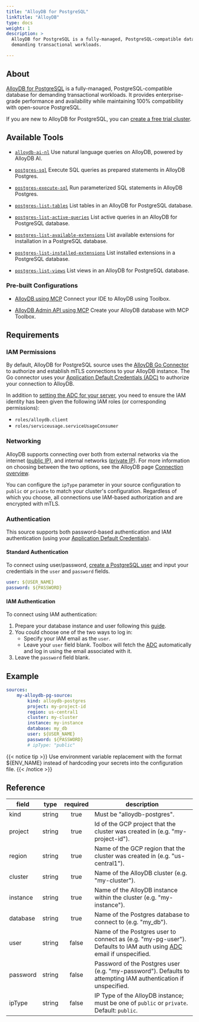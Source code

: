 ```yaml
---
title: "AlloyDB for PostgreSQL"
linkTitle: "AlloyDB"
type: docs
weight: 1
description: >
  AlloyDB for PostgreSQL is a fully-managed, PostgreSQL-compatible database for
  demanding transactional workloads.

---
```


## About

[AlloyDB for PostgreSQL][alloydb-docs] is a fully-managed, PostgreSQL-compatible
database for demanding transactional workloads. It provides enterprise-grade
performance and availability while maintaining 100% compatibility with
open-source PostgreSQL.

If you are new to AlloyDB for PostgreSQL, you can [create a free trial
cluster][alloydb-free-trial].

[alloydb-docs]: https://cloud.google.com/alloydb/docs
[alloydb-free-trial]: https://cloud.google.com/alloydb/docs/create-free-trial-cluster

## Available Tools

- [`alloydb-ai-nl`](../tools/alloydbainl/alloydb-ai-nl.md)
  Use natural language queries on AlloyDB, powered by AlloyDB AI.

- [`postgres-sql`](../tools/postgres/postgres-sql.md)
  Execute SQL queries as prepared statements in AlloyDB Postgres.

- [`postgres-execute-sql`](../tools/postgres/postgres-execute-sql.md)
  Run parameterized SQL statements in AlloyDB Postgres.

- [`postgres-list-tables`](../tools/postgres/postgres-list-tables.md)
  List tables in an AlloyDB for PostgreSQL database.

- [`postgres-list-active-queries`](../tools/postgres/postgres-list-active-queries.md)
  List active queries in an AlloyDB for PostgreSQL database.

- [`postgres-list-available-extensions`](../tools/postgres/postgres-list-available-extensions.md)
  List available extensions for installation in a PostgreSQL database.

- [`postgres-list-installed-extensions`](../tools/postgres/postgres-list-installed-extensions.md)
  List installed extensions in a PostgreSQL database.

- [`postgres-list-views`](../tools/postgres/postgres-list-views.md)
  List views in an AlloyDB for PostgreSQL database.

### Pre-built Configurations

- [AlloyDB using MCP](https://googleapis.github.io/genai-toolbox/how-to/connect-ide/alloydb_pg_mcp/)
Connect your IDE to AlloyDB using Toolbox.

- [AlloyDB Admin API using MCP](https://googleapis.github.io/genai-toolbox/how-to/connect-ide/alloydb_pg_admin_mcp/)
Create your AlloyDB database with MCP Toolbox.

## Requirements

### IAM Permissions

By default, AlloyDB for PostgreSQL source uses the [AlloyDB Go
Connector][alloydb-go-conn] to authorize and establish mTLS connections to your
AlloyDB instance. The Go connector uses your [Application Default Credentials
(ADC)][adc] to authorize your connection to AlloyDB.

In addition to [setting the ADC for your server][set-adc], you need to ensure
the IAM identity has been given the following IAM roles (or corresponding
permissions):

- `roles/alloydb.client`
- `roles/serviceusage.serviceUsageConsumer`

[alloydb-go-conn]: https://github.com/GoogleCloudPlatform/alloydb-go-connector
[adc]: https://cloud.google.com/docs/authentication#adc
[set-adc]: https://cloud.google.com/docs/authentication/provide-credentials-adc

### Networking

AlloyDB supports connecting over both from external networks via the internet
([public IP][public-ip]), and internal networks ([private IP][private-ip]).
For more information on choosing between the two options, see the AlloyDB page
[Connection overview][conn-overview].

You can configure the `ipType` parameter in your source configuration to
`public` or `private` to match your cluster's configuration. Regardless of which
you choose, all connections use IAM-based authorization and are encrypted with
mTLS.

[private-ip]: https://cloud.google.com/alloydb/docs/private-ip
[public-ip]: https://cloud.google.com/alloydb/docs/connect-public-ip
[conn-overview]: https://cloud.google.com/alloydb/docs/connection-overview

### Authentication

This source supports both password-based authentication and IAM
authentication (using your [Application Default Credentials][adc]).

#### Standard Authentication

To connect using user/password, [create
a PostgreSQL user][alloydb-users] and input your credentials in the `user` and
`password` fields.

```yaml
user: ${USER_NAME}
password: ${PASSWORD}
```

#### IAM Authentication

To connect using IAM authentication:

1. Prepare your database instance and user following this [guide][iam-guide].
2. You could choose one of the two ways to log in:
    - Specify your IAM email as the `user`.
    - Leave your `user` field blank. Toolbox will fetch the [ADC][adc]
      automatically and log in using the email associated with it.
3. Leave the `password` field blank.

[iam-guide]: https://cloud.google.com/alloydb/docs/database-users/manage-iam-auth
[alloydb-users]: https://cloud.google.com/alloydb/docs/database-users/about

## Example

```yaml
sources:
    my-alloydb-pg-source:
        kind: alloydb-postgres
        project: my-project-id
        region: us-central1
        cluster: my-cluster
        instance: my-instance
        database: my_db
        user: ${USER_NAME}
        password: ${PASSWORD}
        # ipType: "public"
```

{{< notice tip >}}
Use environment variable replacement with the format ${ENV_NAME}
instead of hardcoding your secrets into the configuration file.
{{< /notice >}}

## Reference

| **field** | **type** | **required** | **description**                                                                                                          |
|-----------|:--------:|:------------:|--------------------------------------------------------------------------------------------------------------------------|
| kind      |  string  |     true     | Must be "alloydb-postgres".                                                                                              |
| project   |  string  |     true     | Id of the GCP project that the cluster was created in (e.g. "my-project-id").                                            |
| region    |  string  |     true     | Name of the GCP region that the cluster was created in (e.g. "us-central1").                                             |
| cluster   |  string  |     true     | Name of the AlloyDB cluster (e.g. "my-cluster").                                                                         |
| instance  |  string  |     true     | Name of the AlloyDB instance within the cluster (e.g. "my-instance").                                                    |
| database  |  string  |     true     | Name of the Postgres database to connect to (e.g. "my_db").                                                              |
| user      |  string  |    false     | Name of the Postgres user to connect as (e.g. "my-pg-user"). Defaults to IAM auth using [ADC][adc] email if unspecified. |
| password  |  string  |    false     | Password of the Postgres user (e.g. "my-password"). Defaults to attempting IAM authentication if unspecified.            |
| ipType    |  string  |    false     | IP Type of the AlloyDB instance; must be one of `public` or `private`. Default: `public`.                                |
